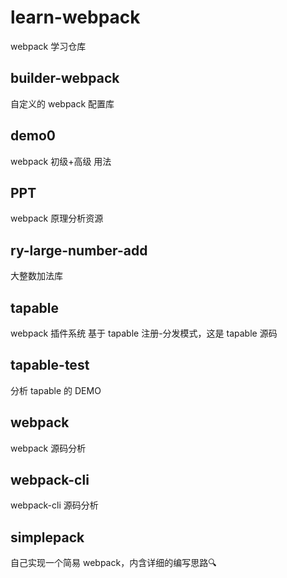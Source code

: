 # learn-webpack
webpack 学习仓库

## builder-webpack
自定义的 webpack 配置库

## demo0
webpack 初级+高级 用法

## PPT
webpack 原理分析资源

## ry-large-number-add
大整数加法库

## tapable
webpack 插件系统 基于 tapable 注册-分发模式，这是 tapable 源码

## tapable-test
分析 tapable 的 DEMO

## webpack
webpack 源码分析

## webpack-cli
webpack-cli 源码分析

## simplepack
自己实现一个简易 webpack，内含详细的编写思路🔍






